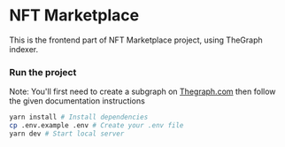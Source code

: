 # NFT Marketplace

This is the frontend part of NFT Marketplace project, using TheGraph indexer.

### Run the project

Note: You'll first need to create a subgraph on [Thegraph.com](https://thegraph.com) then follow the given documentation instructions

```bash
yarn install # Install dependencies
cp .env.example .env # Create your .env file
yarn dev # Start local server
```
